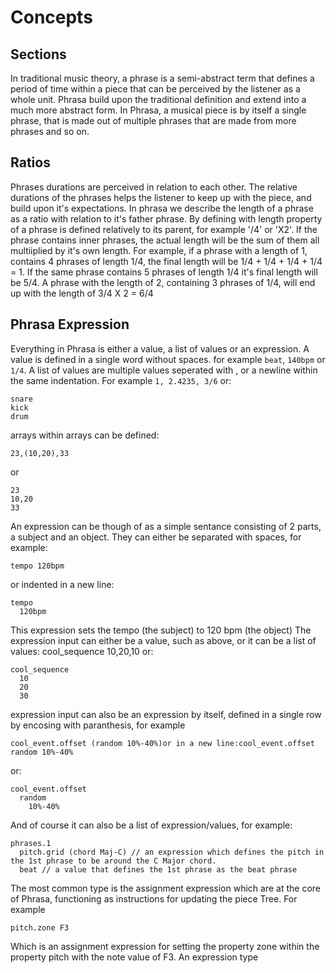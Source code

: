 # Concepts



## Sections

In traditional music theory, a phrase is a semi-abstract term that defines a period of time within a piece that can be perceived by the listener as a whole unit.
Phrasa build upon the traditional definition and extend into a much more abstract form.
In Phrasa, a musical piece is by itself a single phrase, that is made out of multiple phrases that are made from more phrases and so on.

## Ratios

Phrases durations are perceived in relation to each other. The relative durations of the phrases helps the listener to keep up with the piece, and build upon it's expectations. In phrasa we describe the length of a phrase as a ratio with relation to it's father phrase. By defining  with length property of a phrase is defined relatively to its parent, for example '/4' or 'X2'.
If the phrase contains inner phrases, the actual length will be the sum of them all multiiplied by it's own length.
For example, if a phrase with a length of 1, contains 4 phrases of length 1/4, the final length will be 1/4 + 1/4 + 1/4 + 1/4 = 1.
If the same phrase contains 5 phrases of length 1/4 it's final length will be 5/4.
A phrase with the length of 2, containing 3 phrases of 1/4, will end up with the length of 3/4 X 2 = 6/4



## Phrasa Expression

Everything in Phrasa is either a value, a list of values or an expression.
A value is defined in a single word without spaces. for example `beat`, `140bpm` or `1/4`.
A list of values are multiple values seperated with , or a newline within the same indentation.
For example `1, 2.4235, 3/6` or:

```
snare
kick
drum
```

arrays within arrays can be defined:

```
23,(10,20),33
```

or

```
23
10,20
33
```

An expression can be though of as a simple sentance consisting of 2 parts, a subject and an object. They can either be separated with spaces, for example:

```Phrasa
tempo 120bpm
```

or indented in a new line:

```Phrasa
tempo
  120bpm
```

This expression sets the tempo (the subject) to 120 bpm (the object)
The expression input can either be a value, such as above, or it can be a list of values:
cool_sequence 10,20,10
or:

```Phrasa
cool_sequence
  10
  20
  30
```

expression input can also be an expression by itself, defined in a single row by encosing with paranthesis, for example

```Phrasa
cool_event.offset (random 10%-40%)or in a new line:cool_event.offset    random 10%-40%
```

or:

```Phrasa
cool_event.offset
  random
    10%-40%
```

And of course it can also be a list of expression/values, for example:

```Phrasa
phrases.1
  pitch.grid (chord Maj-C) // an expression which defines the pitch in the 1st phrase to be around the C Major chord.
  beat // a value that defines the 1st phrase as the beat phrase
```

The most common type is the assignment expression which are at the core of Phrasa, functioning as instructions for updating the piece Tree.
For example 

```Phrasa
pitch.zone F3
```

Which is an assignment expression for setting the property zone within the property pitch with the note value of F3.
An expression type 

